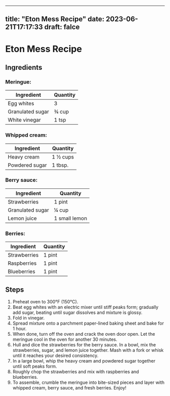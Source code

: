
---
title: "Eton Mess Recipe"
date: 2023-06-21T17:17:33
draft: falce
---

# Eton Mess Recipe 

## Ingredients

### Meringue:

| Ingredient | Quantity |
| --- | --- |
| Egg whites | 3 |
| Granulated sugar| ¾ cup |
| White vinegar| 1 tsp |

### Whipped cream:

| Ingredient | Quantity |
| --- | --- |
| Heavy cream| 1 ½ cups |
| Powdered sugar| 1 tbsp. |

### Berry sauce:

| Ingredient | Quantity |
| --- | --- |
| Strawberries| 1 pint |
| Granulated sugar| ¼ cup |
| Lemon juice| 1 small lemon |

### Berries:

| Ingredient | Quantity |
| --- | --- |
| Strawberries | 1 pint |
| Raspberries | 1 pint |
| Blueberries | 1 pint |

## Steps

1. Preheat oven to 300°F (150°C).
2. Beat egg whites with an electric mixer until stiff peaks form; gradually add sugar, beating until sugar dissolves and mixture is glossy.
3. Fold in vinegar.
4. Spread mixture onto a parchment paper-lined baking sheet and bake for 1 hour.
5. When done, turn off the oven and crack the oven door open. Let the meringue cool in the oven for another 30 minutes.
6. Hull and dice the strawberries for the berry sauce. In a bowl, mix the strawberries, sugar, and lemon juice together. Mash with a fork or whisk until it reaches your desired consistency.
7. In a large bowl, whip the heavy cream and powdered sugar together until soft peaks form.
8. Roughly chop the strawberries and mix with raspberries and blueberries.
9. To assemble, crumble the meringue into bite-sized pieces and layer with whipped cream, berry sauce, and fresh berries. Enjoy!
